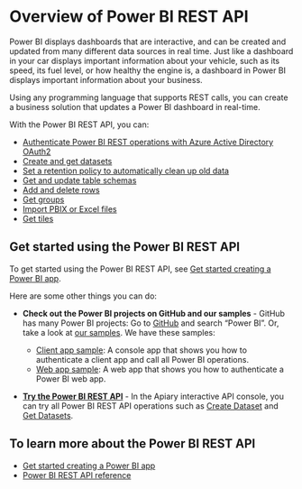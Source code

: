 ﻿<properties
   pageTitle="Overview of Power BI REST API"
   description="Overview of Power BI REST API"
   services="powerbi"
   documentationCenter=""
   authors="dvana"
   manager="mblythe"
   editor=""
   tags=""/>

<tags
   ms.service="powerbi"
   ms.devlang="NA"
   ms.topic="article"
   ms.tgt_pltfrm="NA"
   ms.workload="powerbi"
   ms.date="12/17/2015"
   ms.author="derrickv"/>

# Overview of Power BI REST API

Power BI displays dashboards that are interactive, and can be created and updated from many different data sources in real time. Just like a dashboard in your car displays important information about your vehicle, such as its speed, its fuel level, or how healthy the engine is, a dashboard in Power BI displays important information about your business.

Using any programming language that supports REST calls, you can create a business solution that updates a Power BI dashboard in real-time.

With the Power BI REST API, you can:

- [Authenticate Power BI REST operations with Azure Active Directory OAuth2](powerbi-developer-authenticate-to-power-bi-service.md)
- [Create and get datasets](https://msdn.microsoft.com/library/mt203551.aspx)
- [Set a retention policy to automatically clean up old data](https://msdn.microsoft.com/library/mt186545.aspx)
- [Get and update table schemas](https://msdn.microsoft.com/library/mt203557.aspx)
- [Add and delete rows](https://msdn.microsoft.com/library/mt203566.aspx)
- [Get groups](https://msdn.microsoft.com/library/mt243842.aspx)
- [Import PBIX or Excel files](https://msdn.microsoft.com/library/mt243837.aspx)
- [Get tiles](https://msdn.microsoft.com/library/mt465741.aspx)

## Get started using the Power BI REST API

To get started using the Power BI REST API, see
[Get started creating a Power BI app](powerbi-developer-steps-to-create-a-power-bi-app.md).

Here are some other things you can do:

- **Check out the Power BI projects on GitHub and our samples** - GitHub has many Power BI projects: Go to [GitHub](https://github.com/search?utf8=%E2%9C%93&q=Power+BI) and search “Power BI”. Or, take a look at [our samples](http://go.microsoft.com/fwlink/?LinkId=618971). We have these samples:
	- [Client app sample](https://msdn.microsoft.com/library/mt186159.aspx): A console app that shows you how to authenticate a client app and call all Power BI operations.
	- [Web app sample](https://msdn.microsoft.com/library/mt186158.aspx): A web app that shows you how to authenticate a Power BI web app.

- [**Try the Power BI REST API**](http://docs.powerbi.apiary.io/) -
In the Apiary interactive API console, you can try all Power BI REST API operations such as [Create Dataset](https://msdn.microsoft.com/library/mt203562.aspx) and [Get Datasets](https://msdn.microsoft.com/library/mt203567.aspx).

## To learn more about the Power BI REST API

- [Get started creating a Power BI app](powerbi-developer-steps-to-create-a-power-bi-app.md)
- [Power BI REST API reference](https://msdn.microsoft.com/library/mt147898.aspx)
